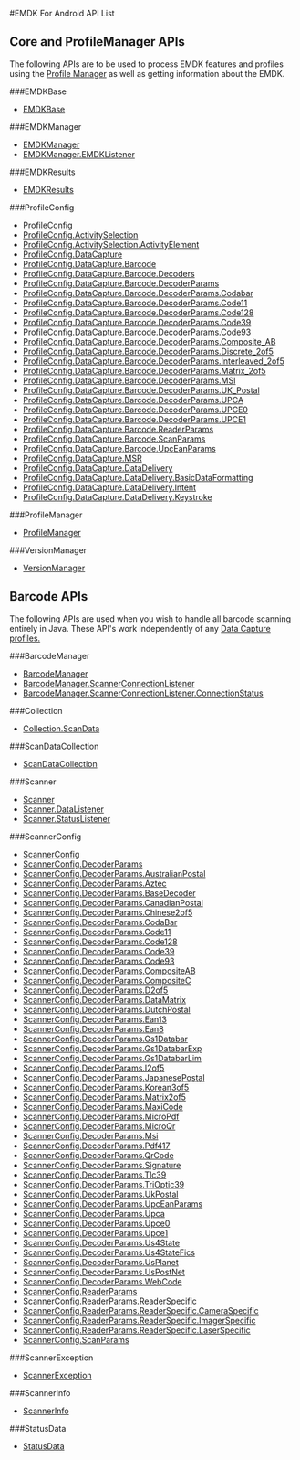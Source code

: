 #EMDK For Android API List

## Core and ProfileManager APIs
The following APIs are to be used to process EMDK features and profiles using the [Profile Manager](../guide/profiles/usingwizard) as well as getting information about the EMDK.

###EMDKBase
* [EMDKBase](../api/EMDKBase)

###EMDKManager
* [EMDKManager](../api/EMDKManager) 
* [EMDKManager.EMDKListener](../api/EMDKManager-EMDKListener) 

###EMDKResults
* [EMDKResults](../api/EMDKResults) 

###ProfileConfig
* [ProfileConfig](../api/ProfileConfig)
* [ProfileConfig.ActivitySelection](../api/ProfileConfig-ActivitySelection) 
* [ProfileConfig.ActivitySelection.ActivityElement](../api/ProfileConfig-ActivitySelection-ActivityElement) 
* [ProfileConfig.DataCapture](../api/ProfileConfig-DataCapture) 
* [ProfileConfig.DataCapture.Barcode](../api/ProfileConfig-DataCapture-Barcode) 
* [ProfileConfig.DataCapture.Barcode.Decoders](../api/ProfileConfig-DataCapture-Barcode-Decoders) 
* [ProfileConfig.DataCapture.Barcode.DecoderParams](../api/ProfileConfig-DataCapture-Barcode-DecoderParams) 
* [ProfileConfig.DataCapture.Barcode.DecoderParams.Codabar](../api/ProfileConfig-DataCapture-Barcode-DecoderParams-Codabar) 
* [ProfileConfig.DataCapture.Barcode.DecoderParams.Code11](../api/ProfileConfig-DataCapture-Barcode-DecoderParams-Code11) 
* [ProfileConfig.DataCapture.Barcode.DecoderParams.Code128](../api/ProfileConfig-DataCapture-Barcode-DecoderParams-Code128) 
* [ProfileConfig.DataCapture.Barcode.DecoderParams.Code39](../api/ProfileConfig-DataCapture-Barcode-DecoderParams-Code39) 
* [ProfileConfig.DataCapture.Barcode.DecoderParams.Code93](../api/ProfileConfig-DataCapture-Barcode-DecoderParams-Code93) 
* [ProfileConfig.DataCapture.Barcode.DecoderParams.Composite_AB](../api/ProfileConfig-DataCapture-Barcode-DecoderParams-Composite_AB)
* [ProfileConfig.DataCapture.Barcode.DecoderParams.Discrete_2of5](../api/ProfileConfig-DataCapture-Barcode-DecoderParams-Discrete_2of5)
* [ProfileConfig.DataCapture.Barcode.DecoderParams.Interleaved_2of5](../api/ProfileConfig-DataCapture-Barcode-DecoderParams-Interleaved_2of5) 
* [ProfileConfig.DataCapture.Barcode.DecoderParams.Matrix_2of5](../api/ProfileConfig-DataCapture-Barcode-DecoderParams-Matrix_2of5) 
* [ProfileConfig.DataCapture.Barcode.DecoderParams.MSI](../api/ProfileConfig-DataCapture-Barcode-DecoderParams-MSI) 
* [ProfileConfig.DataCapture.Barcode.DecoderParams.UK_Postal](../api/ProfileConfig-DataCapture-Barcode-DecoderParams-UK_Postal) 
* [ProfileConfig.DataCapture.Barcode.DecoderParams.UPCA](../api/ProfileConfig-DataCapture-Barcode-DecoderParams-UPCA) 
* [ProfileConfig.DataCapture.Barcode.DecoderParams.UPCE0](../api/ProfileConfig-DataCapture-Barcode-DecoderParams-UPCE0) 
* [ProfileConfig.DataCapture.Barcode.DecoderParams.UPCE1](../api/ProfileConfig-DataCapture-Barcode-DecoderParams-UPCE1) 
* [ProfileConfig.DataCapture.Barcode.ReaderParams](../api/ProfileConfig-DataCapture-Barcode-ReaderParams) 
* [ProfileConfig.DataCapture.Barcode.ScanParams](../api/ProfileConfig-DataCapture-Barcode-ScanParams) 
* [ProfileConfig.DataCapture.Barcode.UpcEanParams](../api/ProfileConfig-DataCapture-Barcode-UpcEanParams) 
* [ProfileConfig.DataCapture.MSR](../api/ProfileConfig-DataCapture-MSR) 
* [ProfileConfig.DataCapture.DataDelivery](../api/ProfileConfig-DataCapture-DataDelivery) 
* [ProfileConfig.DataCapture.DataDelivery.BasicDataFormatting](../api/ProfileConfig-DataCapture-DataDelivery-BasicDataFormatting) 
* [ProfileConfig.DataCapture.DataDelivery.Intent](../api/ProfileConfig-DataCapture-DataDelivery-Intent) 
* [ProfileConfig.DataCapture.DataDelivery.Keystroke](../api/ProfileConfig-DataCapture-DataDelivery-Keystroke)

###ProfileManager
* [ProfileManager](../api/ProfileManager) 

###VersionManager
* [VersionManager](../api/VersionManager) 



## Barcode APIs
The following APIs are used when you wish to handle all barcode scanning entirely in Java. These API's work independently of any [Data Capture profiles.](../guide/profiles/profilebarcode)

###BarcodeManager
* [BarcodeManager](../api/BarcodeManager)
* [BarcodeManager.ScannerConnectionListener](../api/BarcodeManager-ScannerConnectionListener)
* [BarcodeManager.ScannerConnectionListener.ConnectionStatus](../api/BarcodeManager-ScannerConnectionListener-ConnectionStatus)

###Collection
* [Collection.ScanData](../api/Collection-ScanData)

###ScanDataCollection
* [ScanDataCollection](../api/ScanDataCollection)


###Scanner
* [Scanner](../api/Scanner)
* [Scanner.DataListener](../api/Scanner-DataListener)
* [Scanner.StatusListener](../api/Scanner-StatusListener)

###ScannerConfig
* [ScannerConfig](../api/ScannerConfig)
* [ScannerConfig.DecoderParams](../api/ScannerConfig-DecoderParams)
* [ScannerConfig.DecoderParams.AustralianPostal](../api/ScannerConfig-DecoderParams-AustralianPostal)
* [ScannerConfig.DecoderParams.Aztec](../api/ScannerConfig-DecoderParams-Aztec)
* [ScannerConfig.DecoderParams.BaseDecoder](../api/ScannerConfig-DecoderParams-BaseDecoder)
* [ScannerConfig.DecoderParams.CanadianPostal](../api/ScannerConfig-DecoderParams-CanadianPostal)
* [ScannerConfig.DecoderParams.Chinese2of5](../api/ScannerConfig-DecoderParams-Chinese2of5)
* [ScannerConfig.DecoderParams.CodaBar](../api/ScannerConfig-DecoderParams-CodaBar)
* [ScannerConfig.DecoderParams.Code11](../api/ScannerConfig-DecoderParams-Code11)
* [ScannerConfig.DecoderParams.Code128](../api/ScannerConfig-DecoderParams-Code128)
* [ScannerConfig.DecoderParams.Code39](../api/ScannerConfig-DecoderParams-Code39)
* [ScannerConfig.DecoderParams.Code93](../api/ScannerConfig-DecoderParams-Code93)
* [ScannerConfig.DecoderParams.CompositeAB](../api/ScannerConfig-DecoderParams-CompositeAB)
* [ScannerConfig.DecoderParams.CompositeC](../api/ScannerConfig-DecoderParams-CompositeC)
* [ScannerConfig.DecoderParams.D2of5](../api/ScannerConfig-DecoderParams-D2of5)
* [ScannerConfig.DecoderParams.DataMatrix](../api/ScannerConfig-DecoderParams-DataMatrix)
* [ScannerConfig.DecoderParams.DutchPostal](../api/ScannerConfig-DecoderParams-DutchPostal)
* [ScannerConfig.DecoderParams.Ean13](../api/ScannerConfig-DecoderParams-Ean13)
* [ScannerConfig.DecoderParams.Ean8](../api/ScannerConfig-DecoderParams-Ean8)
* [ScannerConfig.DecoderParams.Gs1Databar](../api/ScannerConfig-DecoderParams-Gs1Databar)
* [ScannerConfig.DecoderParams.Gs1DatabarExp](../api/ScannerConfig-DecoderParams-Gs1DatabarExp)
* [ScannerConfig.DecoderParams.Gs1DatabarLim](../api/ScannerConfig-DecoderParams-Gs1DatabarLim)
* [ScannerConfig.DecoderParams.I2of5](../api/ScannerConfig-DecoderParams-I2of5)
* [ScannerConfig.DecoderParams.JapanesePostal](../api/ScannerConfig-DecoderParams-JapanesePostal)
* [ScannerConfig.DecoderParams.Korean3of5](../api/ScannerConfig-DecoderParams-Korean3of5)
* [ScannerConfig.DecoderParams.Matrix2of5](../api/ScannerConfig-DecoderParams-Matrix2of5)
* [ScannerConfig.DecoderParams.MaxiCode](../api/ScannerConfig-DecoderParams-MaxiCode)
* [ScannerConfig.DecoderParams.MicroPdf](../api/ScannerConfig-DecoderParams-MicroPdf)
* [ScannerConfig.DecoderParams.MicroQr](../api/ScannerConfig-DecoderParams-MicroQr)
* [ScannerConfig.DecoderParams.Msi](../api/ScannerConfig-DecoderParams-Msi)
* [ScannerConfig.DecoderParams.Pdf417](../api/ScannerConfig-DecoderParams-Pdf417)
* [ScannerConfig.DecoderParams.QrCode](../api/ScannerConfig-DecoderParams-QrCode)
* [ScannerConfig.DecoderParams.Signature](../api/ScannerConfig-DecoderParams-Signature)
* [ScannerConfig.DecoderParams.Tlc39](../api/ScannerConfig-DecoderParams-Tlc39)
* [ScannerConfig.DecoderParams.TriOptic39](../api/ScannerConfig-DecoderParams-TriOptic39)
* [ScannerConfig.DecoderParams.UkPostal](../api/ScannerConfig-DecoderParams-UkPostal)
* [ScannerConfig.DecoderParams.UpcEanParams](../api/ScannerConfig-DecoderParams-UpcEanParams)
* [ScannerConfig.DecoderParams.Upca](../api/ScannerConfig-DecoderParams-Upca)
* [ScannerConfig.DecoderParams.Upce0](../api/ScannerConfig-DecoderParams-Upce0)
* [ScannerConfig.DecoderParams.Upce1](../api/ScannerConfig-DecoderParams-Upce1)
* [ScannerConfig.DecoderParams.Us4State](../api/ScannerConfig-DecoderParams-Us4State)
* [ScannerConfig.DecoderParams.Us4StateFics](../api/ScannerConfig-DecoderParams-Us4StateFics)
* [ScannerConfig.DecoderParams.UsPlanet](../api/ScannerConfig-DecoderParams-UsPlanet)
* [ScannerConfig.DecoderParams.UsPostNet](../api/ScannerConfig-DecoderParams-UsPostNet)
* [ScannerConfig.DecoderParams.WebCode](../api/ScannerConfig-DecoderParams-WebCode)
* [ScannerConfig.ReaderParams](../api/ScannerConfig-ReaderParams)
* [ScannerConfig.ReaderParams.ReaderSpecific](../api/ScannerConfig-ReaderParams-ReaderSpecific)
* [ScannerConfig.ReaderParams.ReaderSpecific.CameraSpecific](../api/ScannerConfig-ReaderParams-ReaderSpecific-CameraSpecific)
* [ScannerConfig.ReaderParams.ReaderSpecific.ImagerSpecific](../api/ScannerConfig-ReaderParams-ReaderSpecific-ImagerSpecific)
* [ScannerConfig.ReaderParams.ReaderSpecific.LaserSpecific](../api/ScannerConfig-ReaderParams-ReaderSpecific-LaserSpecific)
* [ScannerConfig.ScanParams](../api/ScannerConfig-ScanParams)

###ScannerException
* [ScannerException](../api/ScannerException)

###ScannerInfo
* [ScannerInfo](../api/ScannerInfo)

###StatusData
* [StatusData](../api/StatusData)